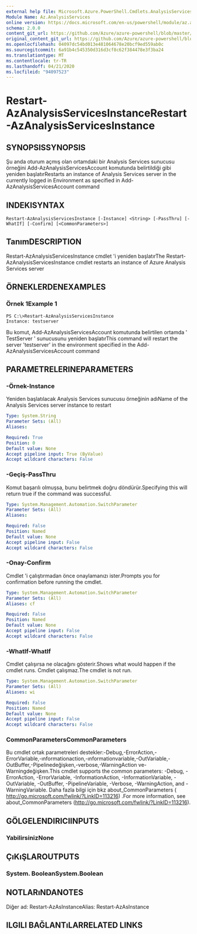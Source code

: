 ```yaml
---
external help file: Microsoft.Azure.PowerShell.Cmdlets.AnalysisServices.Dataplane.dll-Help.xml
Module Name: Az.AnalysisServices
online version: https://docs.microsoft.com/en-us/powershell/module/az.analysisservices/restart-azanalysisservicesinstance
schema: 2.0.0
content_git_url: https://github.com/Azure/azure-powershell/blob/master/src/AnalysisServices/AnalysisServices/help/Restart-AzAnalysisServicesInstance.md
original_content_git_url: https://github.com/Azure/azure-powershell/blob/master/src/AnalysisServices/AnalysisServices/help/Restart-AzAnalysisServicesInstance.md
ms.openlocfilehash: 04097dc54bd013e481064678e20bcf9ed559ab0c
ms.sourcegitcommit: 6a91b4c545350d316d3cf8c62f384478e3f3ba24
ms.translationtype: MT
ms.contentlocale: tr-TR
ms.lasthandoff: 04/21/2020
ms.locfileid: "94097523"
---
```

# <span data-ttu-id="43007-101">Restart-AzAnalysisServicesInstance</span><span class="sxs-lookup"><span data-stu-id="43007-101">Restart-AzAnalysisServicesInstance</span></span>

## <span data-ttu-id="43007-102">SYNOPSIS</span><span class="sxs-lookup"><span data-stu-id="43007-102">SYNOPSIS</span></span>
<span data-ttu-id="43007-103">Şu anda oturum açmış olan ortamdaki bir Analysis Services sunucusu örneğini Add-AzAnalysisServicesAccount komutunda belirtildiği gibi yeniden başlatır</span><span class="sxs-lookup"><span data-stu-id="43007-103">Restarts an instance of Analysis Services server in the currently logged in Environment as specified in Add-AzAnalysisServicesAccount command</span></span>

## <span data-ttu-id="43007-104">INDEKI</span><span class="sxs-lookup"><span data-stu-id="43007-104">SYNTAX</span></span>

```
Restart-AzAnalysisServicesInstance [-Instance] <String> [-PassThru] [-WhatIf] [-Confirm] [<CommonParameters>]
```

## <span data-ttu-id="43007-105">Tanım</span><span class="sxs-lookup"><span data-stu-id="43007-105">DESCRIPTION</span></span>
<span data-ttu-id="43007-106">Restart-AzAnalysisServicesInstance cmdlet 'i yeniden başlatır</span><span class="sxs-lookup"><span data-stu-id="43007-106">The Restart-AzAnalysisServicesInstance cmdlet restarts an instance of Azure Analysis Services server</span></span>

## <span data-ttu-id="43007-107">ÖRNEKLERDEN</span><span class="sxs-lookup"><span data-stu-id="43007-107">EXAMPLES</span></span>

### <span data-ttu-id="43007-108">Örnek 1</span><span class="sxs-lookup"><span data-stu-id="43007-108">Example 1</span></span>
```
PS C:\>Restart-AzAnalysisServicesInstance
Instance: testserver
```

<span data-ttu-id="43007-109">Bu komut, Add-AzAnalysisServicesAccount komutunda belirtilen ortamda ' TestServer ' sunucusunu yeniden başlatır</span><span class="sxs-lookup"><span data-stu-id="43007-109">This command will restart the server 'testserver' in the environment specified in the Add-AzAnalysisServicesAccount command</span></span>

## <span data-ttu-id="43007-110">PARAMETRELERINE</span><span class="sxs-lookup"><span data-stu-id="43007-110">PARAMETERS</span></span>

### <span data-ttu-id="43007-111">-Örnek</span><span class="sxs-lookup"><span data-stu-id="43007-111">-Instance</span></span>
<span data-ttu-id="43007-112">Yeniden başlatılacak Analysis Services sunucusu örneğinin adı</span><span class="sxs-lookup"><span data-stu-id="43007-112">Name of the Analysis Services server instance to restart</span></span>

```yaml
Type: System.String
Parameter Sets: (All)
Aliases:

Required: True
Position: 0
Default value: None
Accept pipeline input: True (ByValue)
Accept wildcard characters: False
```

### <span data-ttu-id="43007-113">-Geçiş</span><span class="sxs-lookup"><span data-stu-id="43007-113">-PassThru</span></span>
<span data-ttu-id="43007-114">Komut başarılı olmuşsa, bunu belirtmek doğru döndürür.</span><span class="sxs-lookup"><span data-stu-id="43007-114">Specifying this will return true if the command was successful.</span></span>

```yaml
Type: System.Management.Automation.SwitchParameter
Parameter Sets: (All)
Aliases:

Required: False
Position: Named
Default value: None
Accept pipeline input: False
Accept wildcard characters: False
```

### <span data-ttu-id="43007-115">-Onay</span><span class="sxs-lookup"><span data-stu-id="43007-115">-Confirm</span></span>
<span data-ttu-id="43007-116">Cmdlet 'i çalıştırmadan önce onaylamanızı ister.</span><span class="sxs-lookup"><span data-stu-id="43007-116">Prompts you for confirmation before running the cmdlet.</span></span>

```yaml
Type: System.Management.Automation.SwitchParameter
Parameter Sets: (All)
Aliases: cf

Required: False
Position: Named
Default value: None
Accept pipeline input: False
Accept wildcard characters: False
```

### <span data-ttu-id="43007-117">-WhatIf</span><span class="sxs-lookup"><span data-stu-id="43007-117">-WhatIf</span></span>
<span data-ttu-id="43007-118">Cmdlet çalışırsa ne olacağını gösterir.</span><span class="sxs-lookup"><span data-stu-id="43007-118">Shows what would happen if the cmdlet runs.</span></span>
<span data-ttu-id="43007-119">Cmdlet çalışmaz.</span><span class="sxs-lookup"><span data-stu-id="43007-119">The cmdlet is not run.</span></span>

```yaml
Type: System.Management.Automation.SwitchParameter
Parameter Sets: (All)
Aliases: wi

Required: False
Position: Named
Default value: None
Accept pipeline input: False
Accept wildcard characters: False
```

### <span data-ttu-id="43007-120">CommonParameters</span><span class="sxs-lookup"><span data-stu-id="43007-120">CommonParameters</span></span>
<span data-ttu-id="43007-121">Bu cmdlet ortak parametreleri destekler:-Debug,-ErrorAction,-ErrorVariable,-ınformationaction,-ınformationvariable,-OutVariable,-OutBuffer,-Pipelinedeğişken,-verbose,-WarningAction ve-Warningdeğişken.</span><span class="sxs-lookup"><span data-stu-id="43007-121">This cmdlet supports the common parameters: -Debug, -ErrorAction, -ErrorVariable, -InformationAction, -InformationVariable, -OutVariable, -OutBuffer, -PipelineVariable, -Verbose, -WarningAction, and -WarningVariable.</span></span> <span data-ttu-id="43007-122">Daha fazla bilgi için bkz about_CommonParameters ( http://go.microsoft.com/fwlink/?LinkID=113216) .</span><span class="sxs-lookup"><span data-stu-id="43007-122">For more information, see about_CommonParameters (http://go.microsoft.com/fwlink/?LinkID=113216).</span></span>

## <span data-ttu-id="43007-123">GÖLGELENDIRICI</span><span class="sxs-lookup"><span data-stu-id="43007-123">INPUTS</span></span>

### <span data-ttu-id="43007-124">Yabilirsiniz</span><span class="sxs-lookup"><span data-stu-id="43007-124">None</span></span>

## <span data-ttu-id="43007-125">ÇıKıŞLAR</span><span class="sxs-lookup"><span data-stu-id="43007-125">OUTPUTS</span></span>

### <span data-ttu-id="43007-126">System. Boolean</span><span class="sxs-lookup"><span data-stu-id="43007-126">System.Boolean</span></span>

## <span data-ttu-id="43007-127">NOTLARıNDA</span><span class="sxs-lookup"><span data-stu-id="43007-127">NOTES</span></span>
<span data-ttu-id="43007-128">Diğer ad: Restart-AzAsInstance</span><span class="sxs-lookup"><span data-stu-id="43007-128">Alias: Restart-AzAsInstance</span></span>

## <span data-ttu-id="43007-129">ILGILI BAĞLANTıLAR</span><span class="sxs-lookup"><span data-stu-id="43007-129">RELATED LINKS</span></span>
